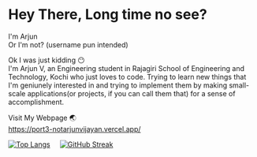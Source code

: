 # Hey There, Long time no see?


I'm Arjun
<br>Or I'm not? (username pun intended)

Ok I was just kidding :no_mouth:
<br>I'm Arjun V, an Engineering student in Rajagiri School of Engineering and Technology, Kochi who just loves to code. Trying to learn new things that I'm geniunely interested in and trying to implement them by making small-scale applications(or projects, if you can call them that) for a sense of accomplishment.

Visit My Webpage :earth_asia:
<br>https://port3-notarjunvijayan.vercel.app/

[![Top Langs](https://github-readme-stats.vercel.app/api/top-langs/?username=notarjunvijayan&exclude_repo=avprivate,Githubcourse,notes,payroll-management-system,portfolio,PythonLabs&layout=compact&theme=dark)](https://github.com/anuraghazra/github-readme-stats)
&nbsp;&nbsp;&nbsp;&nbsp;[![GitHub Streak](https://github-readme-streak-stats.herokuapp.com?user=notarjunvijayan&theme=dark)](https://git.io/streak-stats)
